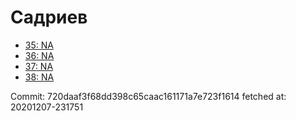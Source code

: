 # Садриев
- [35: NA](35.md)
- [36: NA](36.md)
- [37: NA](37.md)
- [38: NA](38.md)

Commit: 720daaf3f68dd398c65caac161171a7e723f1614
 fetched at: 20201207-231751
